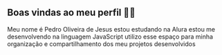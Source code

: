 ## Boas vindas ao meu perfil 💙💙
Meu nome é Pedro Oliveira de Jesus
estou estudando na Alura
estou me desenvolvendo na linguagem JavaScript
utilizo esse espaço para minha organização e compartilhamento dos meu projetos desenvolvidos

<!--
**N0Tzzzz/N0Tzzzz** is a ✨ _special_ ✨ repository because its `README.md` (this file) appears on your GitHub profile.

Here are some ideas to get you started:

- 🔭 I’m currently working on ...
- 🌱 I’m currently learning ...
- 👯 I’m looking to collaborate on ...
- 🤔 I’m looking for help with ...
- 💬 Ask me about ...
- 📫 How to reach me: ...
- 😄 Pronouns: ...
- ⚡ Fun fact: ...
-->
